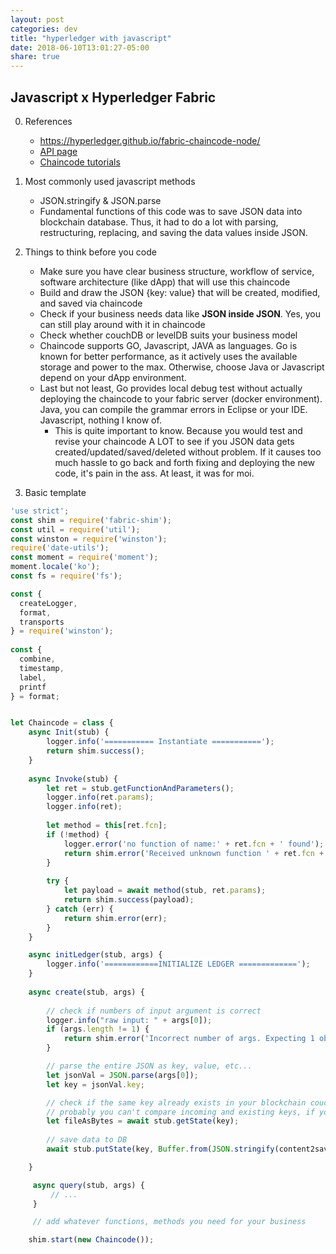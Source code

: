 ```yaml
---
layout: post
categories: dev
title: "hyperledger with javascript"
date: 2018-06-10T13:01:27-05:00
share: true
---
```


## Javascript x Hyperledger Fabric

0. References
    - https://hyperledger.github.io/fabric-chaincode-node/
    - [API page](https://hyperledger.github.io/fabric-chaincode-node/master/api/)
    - [Chaincode tutorials](https://hyperledger-fabric.readthedocs.io/en/latest/chaincode.html)


1. Most commonly used javascript methods
    - JSON.stringify & JSON.parse
    - Fundamental functions of this code was to save JSON data into blockchain database. Thus, it had to do a lot with parsing, restructuring, replacing, and saving the data values inside JSON.

2. Things to think before you code
    - Make sure you have clear business structure, workflow of service, software architecture (like dApp) that will use this chaincode 
    - Build and draw the JSON {key: value} that will be created, modified, and saved via chaincode
    - Check if your business needs data like **JSON inside JSON**. Yes, you can still play around with it in chaincode
    - Check whether couchDB or levelDB suits your business model
    - Chaincode supports GO, Javascript, JAVA as languages. Go is known for better performance, as it actively uses the available storage and power to the max. Otherwise, choose Java or Javascript depend on your dApp environment.
    - Last but not least, Go provides local debug test without actually deploying the chaincode to your fabric server (docker environment). Java, you can compile the grammar errors in Eclipse or your IDE. Javascript, nothing I know of. 
        - This is quite important to know. Because you would test and revise your chaincode A LOT to see if you JSON data gets created/updated/saved/deleted without problem. If it causes too much hassle to go back and forth fixing and deploying the new code, it's pain in the ass. At least, it was for moi.

3. Basic template
```js
'use strict';
const shim = require('fabric-shim');
const util = require('util');
const winston = require('winston');
require('date-utils');
const moment = require('moment');
moment.locale('ko');
const fs = require('fs');

const {
  createLogger,
  format,
  transports
} = require('winston');
 
const {
  combine,
  timestamp,
  label,
  printf
} = format;


let Chaincode = class {
    async Init(stub) {
        logger.info('=========== Instantiate ===========');
        return shim.success();
    }
 
    async Invoke(stub) {
        let ret = stub.getFunctionAndParameters();
        logger.info(ret.params);
        logger.info(ret);
    
        let method = this[ret.fcn];
        if (!method) {
            logger.error('no function of name:' + ret.fcn + ' found');
            return shim.error('Received unknown function ' + ret.fcn + ' invocation');
        }
    
        try {
            let payload = await method(stub, ret.params);
            return shim.success(payload);
        } catch (err) {
            return shim.error(err);
        }
    }

    async initLedger(stub, args) {
        logger.info('============INITIALIZE LEDGER =============');
    }
 
    async create(stub, args) {
 
        // check if numbers of input argument is correct
        logger.info("raw input: " + args[0]);
        if (args.length != 1) {
            return shim.error('Incorrect number of args. Expecting 1 object');
        }

        // parse the entire JSON as key, value, etc...
        let jsonVal = JSON.parse(args[0]);
        let key = jsonVal.key;

        // check if the same key already exists in your blockchain couch db. 
        // probably you can't compare incoming and existing keys, if you use level database?
        let fileAsBytes = await stub.getState(key);
    
        // save data to DB
        await stub.putState(key, Buffer.from(JSON.stringify(content2save)));

    }

     async query(stub, args) {
         // ...
     }

     // add whatever functions, methods you need for your business 

    shim.start(new Chaincode());
```